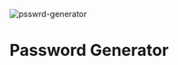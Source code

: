 ![psswrd-generator](https://user-images.githubusercontent.com/70597385/157752499-5730cdc2-7bb7-4501-89a7-359ed7ab7b8a.png)
# Password Generator
